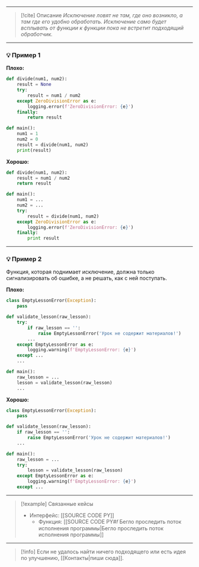 ***

> [!cite] Описание
>_Исключение ловят не там, где оно возникло, а там где его удобно обработать. Исключение само будет всплывать от функции к функции пока не встретит подходящий обработчик._

***
### 💡 Пример 1


**Плохо:**
```python
def divide(num1, num2):
    result = None
    try:
        result = num1 / num2
    except ZeroDivisionError as e:
        logging.error(f'ZeroDivisionError: {e}')
    finally:
        return result

def main():
    num1 = 1
    num2 = 0
    result = divide(num1, num2)
    print(result)
```

**Хорошо:**
```python
def divide(num1, num2):
    result = num1 / num2
    return result

def main():
    num1 = ...
    num2 = ...
    try:
        result = divide(num1, num2)
    except ZeroDivisionError as e:
        logging.error(f'ZeroDivisionError: {e}')
    finally:
        print result
```

***
### 💡 Пример 2
Функция, которая поднимает исключение, должна только сигнализировать об ошибке, а не решать, как с ней поступать.

**Плохо:**
```python
class EmptyLessonError(Exception):
    pass

def validate_lesson(raw_lesson):
    try:
        if raw_lesson == '':
            raise EmptyLessonError('Урок не содержит материалов!')
        ...
    except EmptyLessonError as e:
        logging.warning(f'EmptyLessonError: {e}')
    except ...
    ...

def main():
    raw_lesson = ...
    lesson = validate_lesson(raw_lesson)
    ...
```

**Хорошо:**
```python
class EmptyLessonError(Exception):
    pass

def validate_lesson(raw_lesson):
    if raw_lesson == '':
        raise EmptyLessonError('Урок не содержит материалов!')
    ...

def main():
    raw_lesson = ...
    try:
        lesson = validate_lesson(raw_lesson)
    except EmptyLessonError as e:
        logging.warning(f'EmptyLessonError: {e}')
    except ...
```

***

> [!example] Связанные кейсы
>- Интерфейс: [[SOURCE CODE PY]]
>	- Функция: [[SOURCE CODE PY#𝑓 Бегло проследить поток исполнения программы|Бегло проследить поток исполнения программы]]

***

> [!info]
> Если не удалось найти ничего подходящего или есть идея по улучшению, [[Контакты|пиши сюда]].
